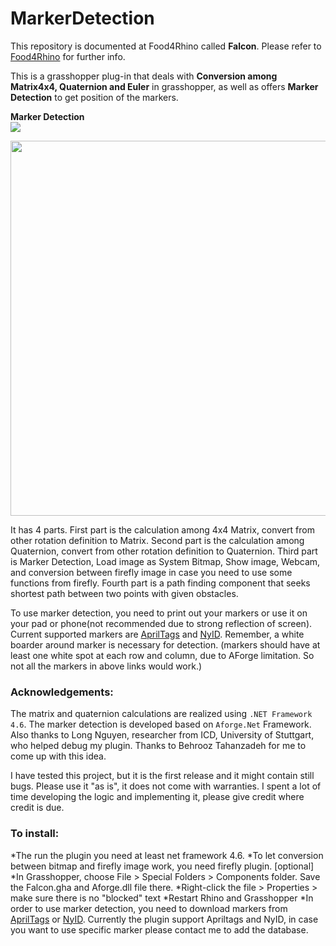 # MarkerDetection
This repository is documented at Food4Rhino called **Falcon**. Please refer to [Food4Rhino](http://www.food4rhino.com/app/falcon) for further info.

This is a grasshopper plug-in that deals with **Conversion among Matrix4x4, Quaternion and Euler** in grasshopper, as well as offers **Marker Detection** to get position of the markers. <br>

**Marker Detection**<br>
[![](http://img.youtube.com/vi/csvAajnhGM0/0.jpg)](http://www.youtube.com/watch?v=csvAajnhGM0)<br>

<img src="http://static.food4rhino.com/s3fs-public/users-files/ccc159/app/falcon-screenshot.jpg" style="width:600px">

It has 4 parts. First part is the calculation among 4x4 Matrix, convert from other rotation definition to Matrix. Second part is the calculation among Quaternion, convert from other rotation definition to Quaternion. Third part is Marker Detection, Load image as System Bitmap, Show image, Webcam, and conversion between firefly image in case you need to use some functions from firefly. Fourth part is a path finding component that seeks shortest path between two points with given obstacles.

To use marker detection, you need to print out your markers or use it on your pad or phone(not recommended due to strong reflection of screen). Current supported markers are [AprilTags](http://www.dotproduct3d.com/assets/pdf/apriltags.pdf) and [NyID](http://sixwish.jp/AR/Marker/idMarker/). Remember, a white boarder around marker is necessary for detection. (markers should have at least one white spot at each row and column, due to AForge limitation. So not all the markers in above links would work.)

### Acknowledgements:

The matrix and quaternion calculations are realized using ```.NET Framework 4.6```. The marker detection is developed based on ```Aforge.Net``` Framework. Also thanks to Long Nguyen, researcher from ICD, University of Stuttgart, who helped debug my plugin. Thanks to Behrooz Tahanzadeh for me to come up with this idea.

I have tested this project, but it is the first release and it might contain still bugs. Please use it "as is", it does not come with warranties. I spent a lot of time developing the logic and implementing it, please give credit where credit is due.

### To install:

*The run the plugin you need at least net framework 4.6.
*To let conversion between bitmap and firefly image work, you need firefly plugin. [optional]
*In Grasshopper, choose File > Special Folders > Components folder. Save the Falcon.gha and Aforge.dll file there.
*Right-click the file > Properties > make sure there is no "blocked" text
*Restart Rhino and Grasshopper
*In order to use marker detection, you need to download markers from [AprilTags](http://www.dotproduct3d.com/assets/pdf/apriltags.pdf) or [NyID](http://sixwish.jp/AR/Marker/idMarker/). Currently the plugin support Apriltags and NyID, in case you want to use specific marker please contact me to add the database.
